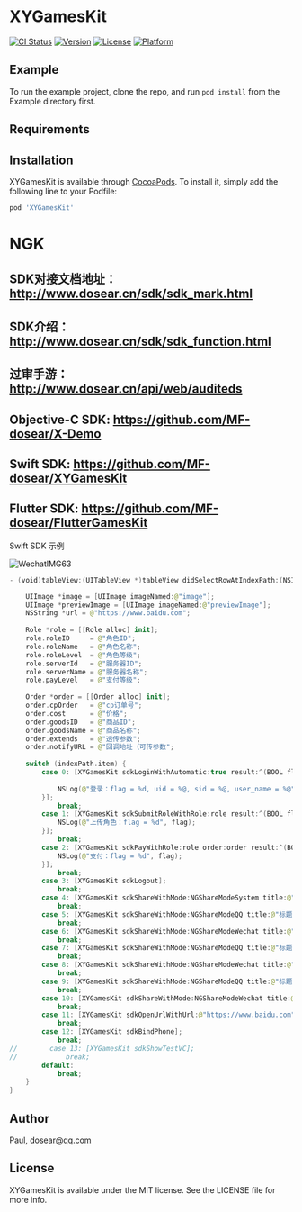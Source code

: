 # XYGamesKit

[![CI Status](https://img.shields.io/travis/564057354@qq.com/XYGamesKit.svg?style=flat)](https://travis-ci.org/564057354@qq.com/XYGamesKit)
[![Version](https://img.shields.io/cocoapods/v/XYGamesKit.svg?style=flat)](https://cocoapods.org/pods/XYGamesKit)
[![License](https://img.shields.io/cocoapods/l/XYGamesKit.svg?style=flat)](https://cocoapods.org/pods/XYGamesKit)
[![Platform](https://img.shields.io/cocoapods/p/XYGamesKit.svg?style=flat)](https://cocoapods.org/pods/XYGamesKit)

## Example

To run the example project, clone the repo, and run `pod install` from the Example directory first.

## Requirements

## Installation

XYGamesKit is available through [CocoaPods](https://cocoapods.org). To install
it, simply add the following line to your Podfile:

```ruby
pod 'XYGamesKit'
```

# NGK

## SDK对接文档地址：http://www.dosear.cn/sdk/sdk_mark.html
## SDK介绍：http://www.dosear.cn/sdk/sdk_function.html
## 过审手游：http://www.dosear.cn/api/web/auditeds
## Objective-C SDK: https://github.com/MF-dosear/X-Demo
## Swift SDK: https://github.com/MF-dosear/XYGamesKit
## Flutter SDK: https://github.com/MF-dosear/FlutterGamesKit

Swift SDK 示例

![WechatIMG63](https://github.com/MF-dosear/NGK/assets/20237339/ebbfe122-74e7-4aa1-9e5d-b82e61641260)

```swift
- (void)tableView:(UITableView *)tableView didSelectRowAtIndexPath:(NSIndexPath *)indexPath{

    UIImage *image = [UIImage imageNamed:@"image"];
    UIImage *previewImage = [UIImage imageNamed:@"previewImage"];
    NSString *url = @"https://www.baidu.com";
    
    Role *role = [[Role alloc] init];
    role.roleID     = @"角色ID";
    role.roleName   = @"角色名称";
    role.roleLevel  = @"角色等级";
    role.serverId   = @"服务器ID";
    role.serverName = @"服务器名称";
    role.payLevel   = @"支付等级";
    
    Order *order = [[Order alloc] init];
    order.cpOrder   = @"cp订单号";
    order.cost      = @"价格";
    order.goodsID   = @"商品ID";
    order.goodsName = @"商品名称";
    order.extends   = @"透传参数";
    order.notifyURL = @"回调地址（可传参数";
    
    switch (indexPath.item) {
        case 0: [XYGamesKit sdkLoginWithAutomatic:true result:^(BOOL flag, NSString * _Nullable uid, NSString * _Nullable sid, NSString * _Nullable user_name) {
            
            NSLog(@"登录：flag = %d, uid = %@, sid = %@, user_name = %@", flag, uid, sid, user_name);
        }];
            break;
        case 1: [XYGamesKit sdkSubmitRoleWithRole:role result:^(BOOL flag) {
            NSLog(@"上传角色：flag = %d", flag);
        }];
            break;
        case 2: [XYGamesKit sdkPayWithRole:role order:order result:^(BOOL flag) {
            NSLog(@"支付：flag = %d", flag);
        }];
            break;
        case 3: [XYGamesKit sdkLogout];
            break;
        case 4: [XYGamesKit sdkShareWithMode:NGShareModeSystem title:@"标题" text:@"内容" url:nil image:image previewImage:nil];
            break;
        case 5: [XYGamesKit sdkShareWithMode:NGShareModeQQ title:@"标题" text:@"内容" url:nil image:image previewImage:previewImage];
            break;
        case 6: [XYGamesKit sdkShareWithMode:NGShareModeWechat title:@"标题" text:@"内容" url:nil image:image previewImage:previewImage];
            break;
        case 7: [XYGamesKit sdkShareWithMode:NGShareModeQQ title:@"标题" text:@"内容" url:url image:nil previewImage:nil];
            break;
        case 8: [XYGamesKit sdkShareWithMode:NGShareModeWechat title:@"标题" text:@"内容" url:url image:nil previewImage:previewImage];
            break;
        case 9: [XYGamesKit sdkShareWithMode:NGShareModeQQ title:@"标题" text:@"内容" url:nil image:nil previewImage:nil];
            break;
        case 10: [XYGamesKit sdkShareWithMode:NGShareModeWechat title:@"标题" text:@"内容" url:nil image:nil previewImage:nil];
            break;
        case 11: [XYGamesKit sdkOpenUrlWithUrl:@"https://www.baidu.com"];
            break;
        case 12: [XYGamesKit sdkBindPhone];
            break;
//        case 13: [XYGamesKit sdkShowTestVC];
//            break;
        default:
            break;
    }
}

```

## Author

Paul, dosear@qq.com

## License

XYGamesKit is available under the MIT license. See the LICENSE file for more info.
